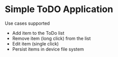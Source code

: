 Simple ToDO Application
=======================

Use cases supported
- Add item to the ToDo list
- Remove item (long click) from the list
- Edit item (single click) 
- Persist items in device file system
